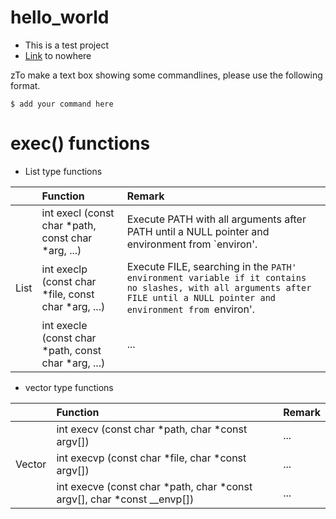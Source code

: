 # hello_world
* This is a test project
* [Link](./README.md) to nowhere 

zTo make a text box showing some commandlines, please use the following format. 
```
$ add your command here
```

# exec() functions
* List type functions

|          |      Function                                            |  Remark                   |
|:--------:|:---------------------------------------------------------|:--------------------------|
|          | int execl (const char *path, const char *arg, ...)       | Execute PATH with all arguments after PATH until a NULL pointer and environment from `environ'. |
|   List   | int execlp (const char *file, const char *arg, ...)      | Execute FILE, searching in the `PATH' environment variable if it contains no slashes, with all arguments after FILE until a NULL pointer and environment from `environ'. |
|          | int execle (const char *path, const char *arg, ...)      | ...                       |

* vector type functions

|          |      Function                                            |  Remark                   |
|:--------:|:---------------------------------------------------------|:--------------------------|
|          | int execv (const char *path, char *const argv[])         | ...                       |
|  Vector  | int execvp (const char *file, char *const argv[])        | ...                       |
|          | int execve (const char *path, char *const argv[], char *const __envp[])  | ...                       |
